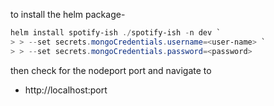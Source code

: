 to install the helm package-

```powershell
helm install spotify-ish ./spotify-ish -n dev `
> > --set secrets.mongoCredentials.username=<user-name> `
> > --set secrets.mongoCredentials.password=<password>
```
then check for the nodeport port and navigate to 
- http://localhost:port